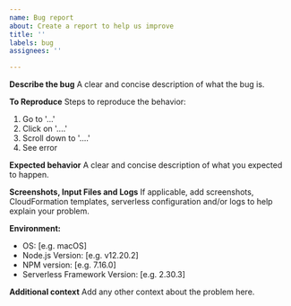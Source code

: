 ```yaml
---
name: Bug report
about: Create a report to help us improve
title: ''
labels: bug
assignees: ''

---
```


**Describe the bug**
A clear and concise description of what the bug is.

**To Reproduce**
Steps to reproduce the behavior:
1. Go to '...'
2. Click on '....'
3. Scroll down to '....'
4. See error

**Expected behavior**
A clear and concise description of what you expected to happen.

**Screenshots, Input Files and Logs**
If applicable, add screenshots, CloudFormation templates, serverless configuration and/or logs to help explain your problem.

**Environment:**
 - OS: [e.g. macOS]
 - Node.js Version: [e.g. v12.20.2]
 - NPM version: [e.g. 7.16.0]
 - Serverless Framework Version: [e.g. 2.30.3]

**Additional context**
Add any other context about the problem here.
